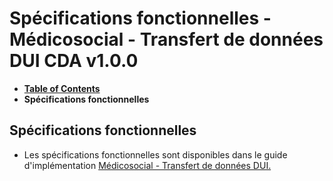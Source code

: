 # Spécifications fonctionnelles - Médicosocial - Transfert de données DUI CDA v1.0.0

* [**Table of Contents**](toc.md)
* **Spécifications fonctionnelles**

## Spécifications fonctionnelles

* Les spécifications fonctionnelles sont disponibles dans le guide d'implémentation [Médicosocial - Transfert de données DUI.](https://interop.esante.gouv.fr/ig/fhir/tddui/2.0.0/sfe.html)

